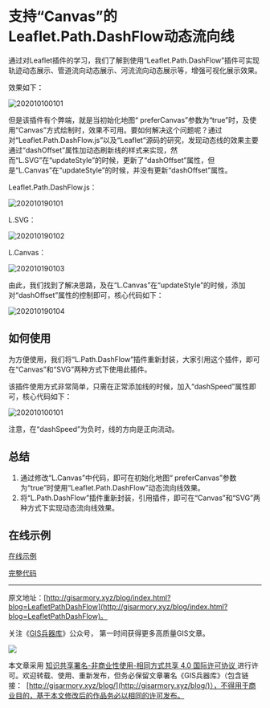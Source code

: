 # 支持“Canvas”的Leaflet.Path.DashFlow动态流向线
通过对Leaflet插件的学习，我们了解到使用“Leaflet.Path.DashFlow”插件可实现轨迹动态展示、管道流向动态展示、河流流向动态展示等，增强可视化展示效果。

效果如下：

![202010100101](http://blogimage.gisarmory.xyz/202010100101.gif)

但是该插件有个弊端，就是当初始化地图“ preferCanvas”参数为“true”时，及使用“Canvas”方式绘制时，效果不可用。要如何解决这个问题呢？通过对“Leaflet.Path.DashFlow.js”以及“Leaflet”源码的研究，发现动态线的效果主要通过“dashOffset”属性加动态刷新线的样式来实现，然而“L.SVG”在“updateStyle”的时候，更新了“dashOffset”属性，但是“L.Canvas”在“updateStyle”的时候，并没有更新“dashOffset”属性。

Leaflet.Path.DashFlow.js：

![202010190101](F:\myself\gisarmory\Leaflet.Path.DashFlow\202010190101.png)

L.SVG：

![202010190102](F:\myself\gisarmory\Leaflet.Path.DashFlow\202010190102.png)

L.Canvas：

![202010190103](F:\myself\gisarmory\Leaflet.Path.DashFlow\202010190103.png)

由此，我们找到了解决思路，及在“L.Canvas”在“updateStyle”的时候，添加对“dashOffset”属性的控制即可，核心代码如下：

![202010190104](F:\myself\gisarmory\Leaflet.Path.DashFlow\202010190104.png)

## 如何使用

为方便使用，我们将“L.Path.DashFlow”插件重新封装，大家引用这个插件，即可在“Canvas”和“SVG”两种方式下使用此插件。

该插件使用方式非常简单，只需在正常添加线的时候，加入“dashSpeed”属性即可，核心代码如下：

![202010100101](http://blogimage.gisarmory.xyz/202010100101.png)

注意，在“dashSpeed”为负时，线的方向是正向流动。

## 总结

1. 通过修改“L.Canvas”中代码，即可在初始化地图“ preferCanvas”参数为“true”时使用“Leaflet.Path.DashFlow”动态流向线效果。
2. 将“L.Path.DashFlow”插件重新封装，引用插件，即可在“Canvas”和“SVG”两种方式下实现动态流向线效果。

## 在线示例

[在线示例](
http://gisarmory.xyz/blog/index.html?demo=LeafletPathDashFlow)

[完整代码](
http://gisarmory.xyz/blog/index.html?source=LeafletPathDashFlow)

* * *

原文地址：[http://gisarmory.xyz/blog/index.html?blog=LeafletPathDashFlow](http://gisarmory.xyz/blog/index.html?blog=LeafletPathDashFlow)。

关注《[GIS兵器库](http://gisarmory.xyz/blog/index.html?blog=wechat)》公众号， 第一时间获得更多高质量GIS文章。

![](http://blogimage.gisarmory.xyz/20200923063756.png)

本文章采用 [知识共享署名-非商业性使用-相同方式共享 4.0 国际许可协议 ](https://creativecommons.org/licenses/by-nc-sa/4.0/deed.zh)进行许可。欢迎转载、使用、重新发布，但务必保留文章署名《GIS兵器库》（包含链接：  [http://gisarmory.xyz/blog/](http://gisarmory.xyz/blog/)），不得用于商业目的，基于本文修改后的作品务必以相同的许可发布。


